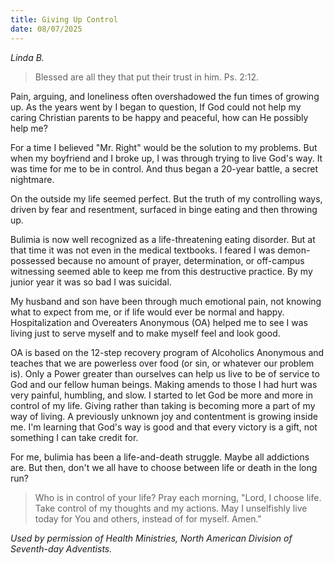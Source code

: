 ```yaml
---
title: Giving Up Control
date: 08/07/2025
---
```


_Linda B._

> <p></p>
> Blessed are all they that put their trust in him. Ps. 2:12.

Pain, arguing, and loneliness often overshadowed the fun times of growing up. As the years went by I began to question, If God could not help my caring Christian parents to be happy and peaceful, how can He possibly help me?

For a time I believed "Mr. Right" would be the solution to my problems. But when my boyfriend and I broke up, I was through trying to live God's way. It was time for me to be in control. And thus began a 20-year battle, a secret nightmare.

On the outside my life seemed perfect. But the truth of my controlling ways, driven by fear and resentment, surfaced in binge eating and then throwing up.

Bulimia is now well recognized as a life-threatening eating disorder. But at that time it was not even in the medical textbooks. I feared I was demon-possessed because no amount of prayer, determination, or off-campus witnessing seemed able to keep me from this destructive practice. By my junior year it was so bad I was suicidal.

My husband and son have been through much emotional pain, not knowing what to expect from me, or if life would ever be normal and happy. Hospitalization and Overeaters Anonymous (OA) helped me to see I was living just to serve myself and to make myself feel and look good.

OA is based on the 12-step recovery program of Alcoholics Anonymous and teaches that we are powerless over food (or sin, or whatever our problem is). Only a Power greater than ourselves can help us live to be of service to God and our fellow human beings. Making amends to those I had hurt was very painful, humbling, and slow. I started to let God be more and more in control of my life. Giving rather than taking is becoming more a part of my way of living. A previously unknown joy and contentment is growing inside me. I'm learning that God's way is good and that every victory is a gift, not something I can take credit for.

For me, bulimia has been a life-and-death struggle. Maybe all addictions are. But then, don't we all have to choose between life or death in the long run?

> <callout></callout>
> Who is in control of your life? Pray each morning, "Lord, I choose life. Take control of my thoughts and my actions. May I unselfishly live today for You and others, instead of for myself. Amen."

_Used by permission of Health Ministries, North American Division of Seventh-day Adventists._